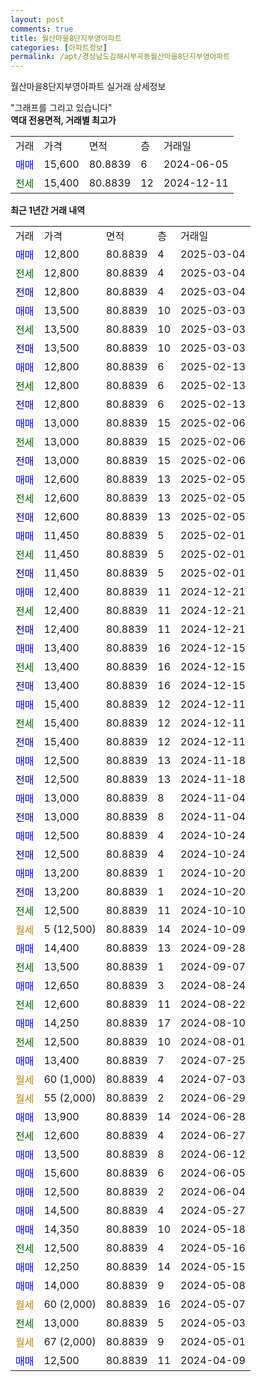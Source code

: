 ```yaml
---
layout: post
comments: true
title: 월산마을8단지부영아파트
categories: [아파트정보]
permalink: /apt/경상남도김해시부곡동월산마을8단지부영아파트
---
```


월산마을8단지부영아파트 실거래 상세정보

<script type="text/javascript">
  google.charts.load('current', {'packages':['line', 'corechart']});
  google.charts.setOnLoadCallback(drawChart);

  function drawChart() {
    var data = new google.visualization.DataTable();
    data.addColumn('date', '거래일');
    data.addColumn('number', "매매");
    data.addColumn('number', "전세");
    data.addColumn('number', "전매");

    data.addRows([[new Date(Date.parse("2025-03-04")), 12800, null, null], [new Date(Date.parse("2025-03-04")), null, 12800, null], [new Date(Date.parse("2025-03-04")), null, null, 12800], [new Date(Date.parse("2025-03-03")), 13500, null, null], [new Date(Date.parse("2025-03-03")), null, 13500, null], [new Date(Date.parse("2025-03-03")), null, null, 13500], [new Date(Date.parse("2025-02-13")), 12800, null, null], [new Date(Date.parse("2025-02-13")), null, 12800, null], [new Date(Date.parse("2025-02-13")), null, null, 12800], [new Date(Date.parse("2025-02-06")), 13000, null, null], [new Date(Date.parse("2025-02-06")), null, 13000, null], [new Date(Date.parse("2025-02-06")), null, null, 13000], [new Date(Date.parse("2025-02-05")), 12600, null, null], [new Date(Date.parse("2025-02-05")), null, 12600, null], [new Date(Date.parse("2025-02-05")), null, null, 12600], [new Date(Date.parse("2025-02-01")), 11450, null, null], [new Date(Date.parse("2025-02-01")), null, 11450, null], [new Date(Date.parse("2025-02-01")), null, null, 11450], [new Date(Date.parse("2024-12-21")), 12400, null, null], [new Date(Date.parse("2024-12-21")), null, 12400, null], [new Date(Date.parse("2024-12-21")), null, null, 12400], [new Date(Date.parse("2024-12-15")), 13400, null, null], [new Date(Date.parse("2024-12-15")), null, 13400, null], [new Date(Date.parse("2024-12-15")), null, null, 13400], [new Date(Date.parse("2024-12-11")), 15400, null, null], [new Date(Date.parse("2024-12-11")), null, 15400, null], [new Date(Date.parse("2024-12-11")), null, null, 15400], [new Date(Date.parse("2024-11-18")), 12500, null, null], [new Date(Date.parse("2024-11-18")), null, null, 12500], [new Date(Date.parse("2024-11-04")), 13000, null, null], [new Date(Date.parse("2024-11-04")), null, null, 13000], [new Date(Date.parse("2024-10-24")), 12500, null, null], [new Date(Date.parse("2024-10-24")), null, null, 12500], [new Date(Date.parse("2024-10-20")), 13200, null, null], [new Date(Date.parse("2024-10-20")), null, null, 13200], [new Date(Date.parse("2024-10-10")), null, 12500, null], [new Date(Date.parse("2024-10-09")), null, null, null], [new Date(Date.parse("2024-09-28")), 14400, null, null], [new Date(Date.parse("2024-09-07")), null, 13500, null], [new Date(Date.parse("2024-08-24")), 12650, null, null], [new Date(Date.parse("2024-08-22")), null, 12600, null], [new Date(Date.parse("2024-08-10")), 14250, null, null], [new Date(Date.parse("2024-08-01")), null, 12500, null], [new Date(Date.parse("2024-07-25")), 13400, null, null], [new Date(Date.parse("2024-07-03")), null, null, null], [new Date(Date.parse("2024-06-29")), null, null, null], [new Date(Date.parse("2024-06-28")), 13900, null, null], [new Date(Date.parse("2024-06-27")), null, 12600, null], [new Date(Date.parse("2024-06-12")), 13500, null, null], [new Date(Date.parse("2024-06-05")), 15600, null, null], [new Date(Date.parse("2024-06-04")), 12500, null, null], [new Date(Date.parse("2024-05-27")), 14500, null, null], [new Date(Date.parse("2024-05-18")), 14350, null, null], [new Date(Date.parse("2024-05-16")), null, 12500, null], [new Date(Date.parse("2024-05-15")), 12250, null, null], [new Date(Date.parse("2024-05-08")), 14000, null, null], [new Date(Date.parse("2024-05-07")), null, null, null], [new Date(Date.parse("2024-05-03")), null, 13000, null], [new Date(Date.parse("2024-05-01")), null, null, null], [new Date(Date.parse("2024-04-09")), 12500, null, null]]);

    var options = {
      hAxis: {
        format: 'yyyy/MM/dd'
      },    
      lineWidth: 0,
      pointsVisible: true,    
      title: '최근 1년간 유형별 실거래가 분포',
      legend: { position: 'bottom' }
    };

    var formatter = new google.visualization.NumberFormat({pattern:'###,###'} );
    formatter.format(data, 1);
    formatter.format(data, 2);
    
    setTimeout(function() {
        var chart = new google.visualization.LineChart(document.getElementById('columnchart_material'));
        chart.draw(data, (options));
        document.getElementById('loading').style.display = 'none';
    }, 200);
  }
</script>


<div id="loading" style="z-index:20; display: block; margin-left: 0px">"그래프를 그리고 있습니다"</div>
<div id="columnchart_material" style="width: 95%; margin-left: 0px; display: block"></div>
<!-- contents start -->
<b>역대 전용면적, 거래별 최고가</b>
<table class="sortable">
    <tr>
      <td>거래</td>
      <td>가격</td>
      <td>면적</td>
      <td>층</td>
      <td>거래일</td>
    </tr>
        <tr>
          <td><a style="color: blue">매매</a></td>
          <td>15,600</td>
          <td>80.8839</td>
          <td>6</td>
          <td>2024-06-05</td>
        </tr>        
        <tr>
              <td><a style="color: darkgreen">전세</a></td>
              <td>15,400</td>
              <td>80.8839</td>
              <td>12</td>
              <td>2024-12-11</td>
            </tr>        
    
</table>

<b>최근 1년간 거래 내역</b>

<table class="sortable">
    <tr>
      <td>거래</td>
      <td>가격</td>
      <td>면적</td>
      <td>층</td>
      <td>거래일</td>
    </tr>
    <tr>
      <td><a style="color: blue">매매</a></td>
      <td>12,800</td>
      <td>80.8839</td>
      <td>4</td>
      <td>2025-03-04</td>
    </tr>          <tr>
      <td><a style="color: darkgreen">전세</a></td>
      <td>12,800</td>
      <td>80.8839</td>
      <td>4</td>
      <td>2025-03-04</td>
    </tr>          <tr>
      <td><a style="color: darkblue">전매</a></td>
      <td>12,800</td>
      <td>80.8839</td>
      <td>4</td>
      <td>2025-03-04</td>
    </tr>          <tr>
      <td><a style="color: blue">매매</a></td>
      <td>13,500</td>
      <td>80.8839</td>
      <td>10</td>
      <td>2025-03-03</td>
    </tr>          <tr>
      <td><a style="color: darkgreen">전세</a></td>
      <td>13,500</td>
      <td>80.8839</td>
      <td>10</td>
      <td>2025-03-03</td>
    </tr>          <tr>
      <td><a style="color: darkblue">전매</a></td>
      <td>13,500</td>
      <td>80.8839</td>
      <td>10</td>
      <td>2025-03-03</td>
    </tr>          <tr>
      <td><a style="color: blue">매매</a></td>
      <td>12,800</td>
      <td>80.8839</td>
      <td>6</td>
      <td>2025-02-13</td>
    </tr>          <tr>
      <td><a style="color: darkgreen">전세</a></td>
      <td>12,800</td>
      <td>80.8839</td>
      <td>6</td>
      <td>2025-02-13</td>
    </tr>          <tr>
      <td><a style="color: darkblue">전매</a></td>
      <td>12,800</td>
      <td>80.8839</td>
      <td>6</td>
      <td>2025-02-13</td>
    </tr>          <tr>
      <td><a style="color: blue">매매</a></td>
      <td>13,000</td>
      <td>80.8839</td>
      <td>15</td>
      <td>2025-02-06</td>
    </tr>          <tr>
      <td><a style="color: darkgreen">전세</a></td>
      <td>13,000</td>
      <td>80.8839</td>
      <td>15</td>
      <td>2025-02-06</td>
    </tr>          <tr>
      <td><a style="color: darkblue">전매</a></td>
      <td>13,000</td>
      <td>80.8839</td>
      <td>15</td>
      <td>2025-02-06</td>
    </tr>          <tr>
      <td><a style="color: blue">매매</a></td>
      <td>12,600</td>
      <td>80.8839</td>
      <td>13</td>
      <td>2025-02-05</td>
    </tr>          <tr>
      <td><a style="color: darkgreen">전세</a></td>
      <td>12,600</td>
      <td>80.8839</td>
      <td>13</td>
      <td>2025-02-05</td>
    </tr>          <tr>
      <td><a style="color: darkblue">전매</a></td>
      <td>12,600</td>
      <td>80.8839</td>
      <td>13</td>
      <td>2025-02-05</td>
    </tr>          <tr>
      <td><a style="color: blue">매매</a></td>
      <td>11,450</td>
      <td>80.8839</td>
      <td>5</td>
      <td>2025-02-01</td>
    </tr>          <tr>
      <td><a style="color: darkgreen">전세</a></td>
      <td>11,450</td>
      <td>80.8839</td>
      <td>5</td>
      <td>2025-02-01</td>
    </tr>          <tr>
      <td><a style="color: darkblue">전매</a></td>
      <td>11,450</td>
      <td>80.8839</td>
      <td>5</td>
      <td>2025-02-01</td>
    </tr>          <tr>
      <td><a style="color: blue">매매</a></td>
      <td>12,400</td>
      <td>80.8839</td>
      <td>11</td>
      <td>2024-12-21</td>
    </tr>          <tr>
      <td><a style="color: darkgreen">전세</a></td>
      <td>12,400</td>
      <td>80.8839</td>
      <td>11</td>
      <td>2024-12-21</td>
    </tr>          <tr>
      <td><a style="color: darkblue">전매</a></td>
      <td>12,400</td>
      <td>80.8839</td>
      <td>11</td>
      <td>2024-12-21</td>
    </tr>          <tr>
      <td><a style="color: blue">매매</a></td>
      <td>13,400</td>
      <td>80.8839</td>
      <td>16</td>
      <td>2024-12-15</td>
    </tr>          <tr>
      <td><a style="color: darkgreen">전세</a></td>
      <td>13,400</td>
      <td>80.8839</td>
      <td>16</td>
      <td>2024-12-15</td>
    </tr>          <tr>
      <td><a style="color: darkblue">전매</a></td>
      <td>13,400</td>
      <td>80.8839</td>
      <td>16</td>
      <td>2024-12-15</td>
    </tr>          <tr>
      <td><a style="color: blue">매매</a></td>
      <td>15,400</td>
      <td>80.8839</td>
      <td>12</td>
      <td>2024-12-11</td>
    </tr>          <tr>
      <td><a style="color: darkgreen">전세</a></td>
      <td>15,400</td>
      <td>80.8839</td>
      <td>12</td>
      <td>2024-12-11</td>
    </tr>          <tr>
      <td><a style="color: darkblue">전매</a></td>
      <td>15,400</td>
      <td>80.8839</td>
      <td>12</td>
      <td>2024-12-11</td>
    </tr>          <tr>
      <td><a style="color: blue">매매</a></td>
      <td>12,500</td>
      <td>80.8839</td>
      <td>13</td>
      <td>2024-11-18</td>
    </tr>          <tr>
      <td><a style="color: darkblue">전매</a></td>
      <td>12,500</td>
      <td>80.8839</td>
      <td>13</td>
      <td>2024-11-18</td>
    </tr>          <tr>
      <td><a style="color: blue">매매</a></td>
      <td>13,000</td>
      <td>80.8839</td>
      <td>8</td>
      <td>2024-11-04</td>
    </tr>          <tr>
      <td><a style="color: darkblue">전매</a></td>
      <td>13,000</td>
      <td>80.8839</td>
      <td>8</td>
      <td>2024-11-04</td>
    </tr>          <tr>
      <td><a style="color: blue">매매</a></td>
      <td>12,500</td>
      <td>80.8839</td>
      <td>4</td>
      <td>2024-10-24</td>
    </tr>          <tr>
      <td><a style="color: darkblue">전매</a></td>
      <td>12,500</td>
      <td>80.8839</td>
      <td>4</td>
      <td>2024-10-24</td>
    </tr>          <tr>
      <td><a style="color: blue">매매</a></td>
      <td>13,200</td>
      <td>80.8839</td>
      <td>1</td>
      <td>2024-10-20</td>
    </tr>          <tr>
      <td><a style="color: darkblue">전매</a></td>
      <td>13,200</td>
      <td>80.8839</td>
      <td>1</td>
      <td>2024-10-20</td>
    </tr>          <tr>
      <td><a style="color: darkgreen">전세</a></td>
      <td>12,500</td>
      <td>80.8839</td>
      <td>11</td>
      <td>2024-10-10</td>
    </tr>          <tr>
      <td><a style="color: darkgoldenrod">월세</a></td>
      <td>5 (12,500)</td>
      <td>80.8839</td>
      <td>14</td>
      <td>2024-10-09</td>
    </tr>          <tr>
      <td><a style="color: blue">매매</a></td>
      <td>14,400</td>
      <td>80.8839</td>
      <td>13</td>
      <td>2024-09-28</td>
    </tr>          <tr>
      <td><a style="color: darkgreen">전세</a></td>
      <td>13,500</td>
      <td>80.8839</td>
      <td>1</td>
      <td>2024-09-07</td>
    </tr>          <tr>
      <td><a style="color: blue">매매</a></td>
      <td>12,650</td>
      <td>80.8839</td>
      <td>3</td>
      <td>2024-08-24</td>
    </tr>          <tr>
      <td><a style="color: darkgreen">전세</a></td>
      <td>12,600</td>
      <td>80.8839</td>
      <td>11</td>
      <td>2024-08-22</td>
    </tr>          <tr>
      <td><a style="color: blue">매매</a></td>
      <td>14,250</td>
      <td>80.8839</td>
      <td>17</td>
      <td>2024-08-10</td>
    </tr>          <tr>
      <td><a style="color: darkgreen">전세</a></td>
      <td>12,500</td>
      <td>80.8839</td>
      <td>10</td>
      <td>2024-08-01</td>
    </tr>          <tr>
      <td><a style="color: blue">매매</a></td>
      <td>13,400</td>
      <td>80.8839</td>
      <td>7</td>
      <td>2024-07-25</td>
    </tr>          <tr>
      <td><a style="color: darkgoldenrod">월세</a></td>
      <td>60 (1,000)</td>
      <td>80.8839</td>
      <td>4</td>
      <td>2024-07-03</td>
    </tr>          <tr>
      <td><a style="color: darkgoldenrod">월세</a></td>
      <td>55 (2,000)</td>
      <td>80.8839</td>
      <td>2</td>
      <td>2024-06-29</td>
    </tr>          <tr>
      <td><a style="color: blue">매매</a></td>
      <td>13,900</td>
      <td>80.8839</td>
      <td>14</td>
      <td>2024-06-28</td>
    </tr>          <tr>
      <td><a style="color: darkgreen">전세</a></td>
      <td>12,600</td>
      <td>80.8839</td>
      <td>4</td>
      <td>2024-06-27</td>
    </tr>          <tr>
      <td><a style="color: blue">매매</a></td>
      <td>13,500</td>
      <td>80.8839</td>
      <td>8</td>
      <td>2024-06-12</td>
    </tr>          <tr>
      <td><a style="color: blue">매매</a></td>
      <td>15,600</td>
      <td>80.8839</td>
      <td>6</td>
      <td>2024-06-05</td>
    </tr>          <tr>
      <td><a style="color: blue">매매</a></td>
      <td>12,500</td>
      <td>80.8839</td>
      <td>2</td>
      <td>2024-06-04</td>
    </tr>          <tr>
      <td><a style="color: blue">매매</a></td>
      <td>14,500</td>
      <td>80.8839</td>
      <td>4</td>
      <td>2024-05-27</td>
    </tr>          <tr>
      <td><a style="color: blue">매매</a></td>
      <td>14,350</td>
      <td>80.8839</td>
      <td>10</td>
      <td>2024-05-18</td>
    </tr>          <tr>
      <td><a style="color: darkgreen">전세</a></td>
      <td>12,500</td>
      <td>80.8839</td>
      <td>4</td>
      <td>2024-05-16</td>
    </tr>          <tr>
      <td><a style="color: blue">매매</a></td>
      <td>12,250</td>
      <td>80.8839</td>
      <td>14</td>
      <td>2024-05-15</td>
    </tr>          <tr>
      <td><a style="color: blue">매매</a></td>
      <td>14,000</td>
      <td>80.8839</td>
      <td>9</td>
      <td>2024-05-08</td>
    </tr>          <tr>
      <td><a style="color: darkgoldenrod">월세</a></td>
      <td>60 (2,000)</td>
      <td>80.8839</td>
      <td>16</td>
      <td>2024-05-07</td>
    </tr>          <tr>
      <td><a style="color: darkgreen">전세</a></td>
      <td>13,000</td>
      <td>80.8839</td>
      <td>5</td>
      <td>2024-05-03</td>
    </tr>          <tr>
      <td><a style="color: darkgoldenrod">월세</a></td>
      <td>67 (2,000)</td>
      <td>80.8839</td>
      <td>9</td>
      <td>2024-05-01</td>
    </tr>          <tr>
      <td><a style="color: blue">매매</a></td>
      <td>12,500</td>
      <td>80.8839</td>
      <td>11</td>
      <td>2024-04-09</td>
    </tr>      </table>
<!-- contents end -->    

